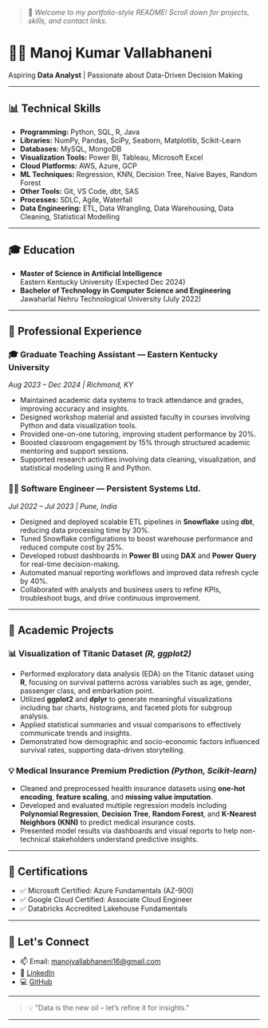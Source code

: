 > 📌 *Welcome to my portfolio-style README! Scroll down for projects, skills, and contact links.*
# 👨‍💻 Manoj Kumar Vallabhaneni

Aspiring **Data Analyst** | Passionate about Data-Driven Decision Making

---

## 📊 Technical Skills
- **Programming:** Python, SQL, R, Java
- **Libraries:** NumPy, Pandas, SciPy, Seaborn, Matplotlib, Scikit-Learn
- **Databases:** MySQL, MongoDB
- **Visualization Tools:** Power BI, Tableau, Microsoft Excel
- **Cloud Platforms:** AWS, Azure, GCP
- **ML Techniques:** Regression, KNN, Decision Tree, Naive Bayes, Random Forest
- **Other Tools:** Git, VS Code, dbt, SAS
- **Processes:** SDLC, Agile, Waterfall
- **Data Engineering:** ETL, Data Wrangling, Data Warehousing, Data Cleaning, Statistical Modelling

---

## 🎓 Education
- **Master of Science in Artificial Intelligence**  
  Eastern Kentucky University (Expected Dec 2024)
- **Bachelor of Technology in Computer Science and Engineering**  
  Jawaharlal Nehru Technological University (July 2022)

---

## 💼 Professional Experience

### 🎓 Graduate Teaching Assistant — Eastern Kentucky University  
*Aug 2023 – Dec 2024 | Richmond, KY*
- Maintained academic data systems to track attendance and grades, improving accuracy and insights.  
- Designed workshop material and assisted faculty in courses involving Python and data visualization tools.  
- Provided one-on-one tutoring, improving student performance by 20%.  
- Boosted classroom engagement by 15% through structured academic mentoring and support sessions.  
- Supported research activities involving data cleaning, visualization, and statistical modeling using R and Python.  

### 🧑‍💻 Software Engineer — Persistent Systems Ltd.  
*Jul 2022 – Jul 2023 | Pune, India*
- Designed and deployed scalable ETL pipelines in **Snowflake** using **dbt**, reducing data processing time by 30%.  
- Tuned Snowflake configurations to boost warehouse performance and reduced compute cost by 25%.  
- Developed robust dashboards in **Power BI** using **DAX** and **Power Query** for real-time decision-making.  
- Automated manual reporting workflows and improved data refresh cycle by 40%.  
- Collaborated with analysts and business users to refine KPIs, troubleshoot bugs, and drive continuous improvement.

---

## 🧪 Academic Projects

### 📊 Visualization of Titanic Dataset *(R, ggplot2)*
- Performed exploratory data analysis (EDA) on the Titanic dataset using **R**, focusing on survival patterns across variables such as age, gender, passenger class, and embarkation point.
- Utilized **ggplot2** and **dplyr** to generate meaningful visualizations including bar charts, histograms, and faceted plots for subgroup analysis.
- Applied statistical summaries and visual comparisons to effectively communicate trends and insights.
- Demonstrated how demographic and socio-economic factors influenced survival rates, supporting data-driven storytelling.

### 💡 Medical Insurance Premium Prediction *(Python, Scikit-learn)*
- Cleaned and preprocessed health insurance datasets using **one-hot encoding**, **feature scaling**, and **missing value imputation**.
- Developed and evaluated multiple regression models including **Polynomial Regression**, **Decision Tree**, **Random Forest**, and **K-Nearest Neighbors (KNN)** to predict medical insurance costs.
- Presented model results via dashboards and visual reports to help non-technical stakeholders understand predictive insights.

---
## 📜 Certifications
- ✅ Microsoft Certified: Azure Fundamentals (AZ-900)
- ✅ Google Cloud Certified: Associate Cloud Engineer
- ✅ Databricks Accredited Lakehouse Fundamentals

---

## 🔗 Let's Connect
- 📫 Email: [manojvallabhaneni16@gmail.com](mailto:manojvallabhaneni16@gmail.com)
- 💼 [LinkedIn](https://www.linkedin.com/in/manoj-kumar-vallabhaneni-5b3774212/)
- 💻 [GitHub](https://github.com/vall9133)

---

> 💡 "Data is the new oil – let’s refine it for insights."

---


